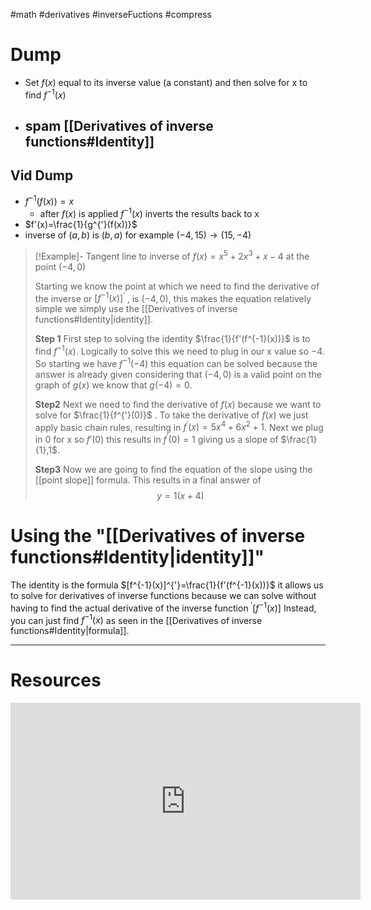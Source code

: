 #math #derivatives #inverseFuctions #compress 
# Dump 
- Set $f(x)$ equal to its inverse value (a constant) and then solve for x to find $f^{-1}(x)$
- spam [[Derivatives of inverse functions#Identity]]
	- 

## Vid Dump
- $f^{-1}(f(x))=x$
	- after $f(x)$ is applied $f^{-1}(x)$ inverts the results back to x 
- $f'(x)=\frac{1}{g^{'}(f(x))}$
- inverse of $(a,b)$ is $(b,a)$ for example $(-4,15) \rightarrow (15,-4)$ 


> [!Example]- Tangent line to inverse of $f(x)=x^5+2x^3+x-4$  at the point $(-4,0)$
> 
> Starting we know the point at which we need to find the derivative of the inverse or $[f^{-1}(x)]^{'}$ ,  is $(-4,0)$, this makes the equation relatively simple we simply use the [[Derivatives of inverse functions#Identity|identity]]. 
> 
> **Step 1**
> First step to solving the identity $\frac{1}{f'(f^{-1}(x))}$ is to find $f^{-1}(x)$. Logically to solve this we need to plug in our x value so $-4$. So starting we have $f^{-1}(-4)$ this equation can be solved because the answer is already given considering that $(-4,0)$ is a valid point on the graph of $g(x)$ we know that $g(-4)= 0$.
> 
> **Step2** 
> Next we need to find the derivative of $f(x)$ because we want to solve for $\frac{1}{f^{'}(0)}$ . To take the derivative of $f(x)$ we just apply basic chain rules, resulting in $f^{'}(x)=5x^4+6x^2+1$. Next we plug in 0 for x so $f'(0)$ this results in $f^{'}(0)=1$ giving us a slope of $\frac{1}{1},1$. 
> 
> **Step3**
>  Now we are going to find the equation of the slope using the [[point slope]] formula. This results in a final answer of $$y=1(x+4)$$
> 

# Using the  "[[Derivatives of inverse functions#Identity|identity]]"
The identity is the formula $[f^{-1}(x)]^{'}=\frac{1}{f'(f^{-1}(x))}$ it allows us to solve for derivatives of inverse functions because we can solve without having to find the actual derivative of the inverse function  $^{'}[f^{-1}(x)]$ Instead, you can just find $f^{-1}(x)$ as seen in the [[Derivatives of inverse functions#Identity|formula]]. 


---
# Resources 

<iframe width="560" height="315" src="https://www.youtube.com/embed/XOs9vVmzE70?si=dtPAK8SWh6wC9nHq" title="YouTube video player" frameborder="0" allow="accelerometer; autoplay; clipboard-write; encrypted-media; gyroscope; picture-in-picture; web-share" allowfullscreen></iframe>
